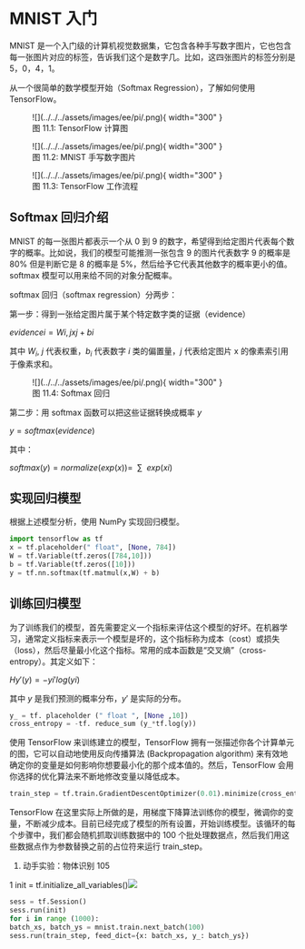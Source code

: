 # MNIST 入门

MNIST 是一个入门级的计算机视觉数据集，它包含各种手写数字图片，它也包含每一张图片对应的标签，告诉我们这个是数字几。比如，这四张图片的标签分别是 5，0，4，1。

从一个很简单的数学模型开始（Softmax Regression），了解如何使用 TensorFlow。

<figure markdown="span">
  ![](../../../assets/images/ee/pi/.png){ width="300" }
  <figcaption>图 11.1: TensorFlow 计算图</figcaption>
</figure>

<figure markdown="span">
  ![](../../../assets/images/ee/pi/.png){ width="300" }
  <figcaption>图 11.2: MNIST 手写数字图片</figcaption>
</figure>

<figure markdown="span">
  ![](../../../assets/images/ee/pi/.png){ width="300" }
  <figcaption>图 11.3: TensorFlow 工作流程</figcaption>
</figure>

## Softmax 回归介绍

MNIST 的每一张图片都表示一个从 0 到 9 的数字，希望得到给定图片代表每个数字的概率。比如说，我们的模型可能推测一张包含 9 的图片代表数字 9 的概率是 80% 但是判断它是 8 的概率是 5%，然后给予它代表其他数字的概率更小的值。softmax 模型可以用来给不同的对象分配概率。

softmax 回归（softmax regression）分两步：

第一步：得到一张给定图片属于某个特定数字类的证据（evidence）

$evidencei = Wi,j xj + bi$

其中 $W_{i}$, $j$ 代表权重，$b_{i}$ 代表数字 $i$ 类的偏置量，$j$ 代表给定图片 x 的像素索引用于像素求和。

<figure markdown="span">
  ![](../../../assets/images/ee/pi/.png){ width="300" }
  <figcaption>图 11.4: Softmax 回归</figcaption>
</figure>

第二步：用 softmax 函数可以把这些证据转换成概率 $y$

$y = softmax(evidence)$

其中：

$softmax (y) = normalize (exp(x)) = ~~∑~~exp(xi)$

## 实现回归模型

根据上述模型分析，使用 NumPy 实现回归模型。

```py linenums="1"
import tensorflow as tf
x = tf.placeholder(" float", [None, 784])
W = tf.Variable(tf.zeros([784,10]))
b = tf.Variable(tf.zeros([10]))
y = tf.nn.softmax(tf.matmul(x,W) + b)
```

## 训练回归模型

为了训练我们的模型，首先需要定义一个指标来评估这个模型的好坏。在机器学习，通常定义指标来表示一个模型是坏的，这个指标称为成本（cost）或损失（loss），然后尽量最小化这个指标。常用的成本函数是“交叉熵”（cross-entropy）。其定义如下：

$Hy′ (y) = − yi′log(yi)$

其中 $y$ 是我们预测的概率分布，$y′$ 是实际的分布。

```py linenums="1"
y_ = tf. placeholder (" float ", [None ,10])
cross_entropy = -tf. reduce_sum (y_*tf.log(y))
```

使用 TensorFlow 来训练建立的模型，TensorFlow 拥有一张描述你各个计算单元的图，它可以自动地使用反向传播算法 (Backpropagation algorithm) 来有效地确定你的变量是如何影响你想要最小化的那个成本值的。然后，TensorFlow 会用你选择的优化算法来不断地修改变量以降低成本。

```py linenums="1"
train_step = tf.train.GradientDescentOptimizer(0.01).minimize(cross_entropy)
```

TensorFlow 在这里实际上所做的是，用梯度下降算法训练你的模型，微调你的变量，不断减少成本。目前已经完成了模型的所有设置，开始训练模型。该循环的每个步骤中，我们都会随机抓取训练数据中的 100 个批处理数据点，然后我们用这些数据点作为参数替换之前的占位符来运行 train_step。

1. 动手实验：物体识别 105

1 init = tf.initialize\_all\_variables()![](Aspose.Words.b353301d-f3c7-44fc-a0ef-0183eb531768.170.png)

```py linenums="1"
sess = tf.Session()
sess.run(init)
for i in range (1000):
batch_xs, batch_ys = mnist.train.next_batch(100)
sess.run(train_step, feed_dict={x: batch_xs, y_: batch_ys})
```
